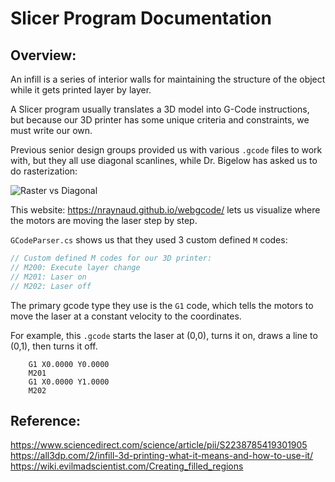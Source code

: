 # Slicer Program Documentation

## Overview:
An infill is a series of interior walls for maintaining the structure of the object while it gets printed layer by layer.

A Slicer program usually translates a 3D model into G-Code instructions, but because our 3D printer has some unique criteria and constraints, we must write our own.

Previous senior design groups provided us with various `.gcode` files to work with, but they all use diagonal scanlines, while Dr. Bigelow has asked us to do rasterization:

![Raster vs Diagonal](https://ars.els-cdn.com/content/image/1-s2.0-S2238785419301905-gr2.jpg)

This website: https://nraynaud.github.io/webgcode/ lets us visualize where the motors are moving the laser step by step.

`GCodeParser.cs` shows us that they used 3 custom defined `M` codes:
```c
// Custom defined M codes for our 3D printer: 
// M200: Execute layer change
// M201: Laser on
// M202: Laser off
```
The primary gcode type they use is the `G1` code, which tells the motors to move the laser at a constant velocity to the coordinates. 

For example, this `.gcode` starts the laser at (0,0), turns it on, draws a line to (0,1), then turns it off.

```gcode
    G1 X0.0000 Y0.0000
    M201
    G1 X0.0000 Y1.0000
    M202
```

## Reference:
https://www.sciencedirect.com/science/article/pii/S2238785419301905
https://all3dp.com/2/infill-3d-printing-what-it-means-and-how-to-use-it/
https://wiki.evilmadscientist.com/Creating_filled_regions